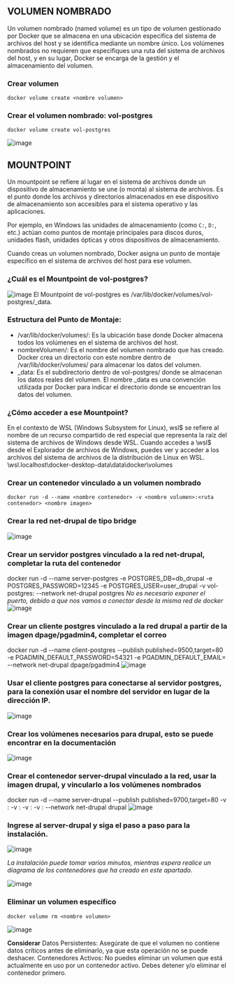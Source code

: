 ## VOLUMEN NOMBRADO
Un volumen nombrado (named volume) es un tipo de volumen gestionado por Docker que se almacena en una ubicación específica del sistema de archivos del host y se identifica mediante un nombre único. Los volúmenes nombrados no requieren que especifiques una ruta del sistema de archivos del host, y en su lugar, Docker se encarga de la gestión y el almacenamiento del volumen.


### Crear volumen
```
docker volume create <nombre volumen>
```

### Crear el volumen nombrado: vol-postgres
```
docker volume create vol-postgres
```
![image](https://github.com/Ferengi2002/2024A-ISWD633-GR1-JuanRengifo/assets/100974435/e705eb3b-22d8-45c2-9df7-bcbbb621a36f)


## MOUNTPOINT
Un mountpoint se refiere al lugar en el sistema de archivos donde un dispositivo de almacenamiento se une (o monta) al sistema de archivos. Es el punto donde los archivos y directorios almacenados en ese dispositivo de almacenamiento son accesibles para el sistema operativo y las aplicaciones.

Por ejemplo, en Windows las unidades de almacenamiento (como `C:`, `D:`, etc.) actúan como puntos de montaje principales para discos duros, unidades flash, unidades ópticas y otros dispositivos de almacenamiento.

Cuando creas un volumen nombrado, Docker asigna un punto de montaje específico en el sistema de archivos del host para ese volumen.

### ¿Cuál es el Mountpoint de vol-postgres?
![image](https://github.com/Ferengi2002/2024A-ISWD633-GR1-JuanRengifo/assets/100974435/614c0782-6790-4b09-9a63-840f05981d77)
El Mountpoint de vol-postgres es /var/lib/docker/volumes/vol-postgres/_data.

### Estructura del Punto de Montaje:
- /var/lib/docker/volumes/: Es la ubicación base donde Docker almacena todos los volúmenes en el sistema de archivos del host.
- nombreVolumen/: Es el nombre del volumen nombrado que has creado. Docker crea un directorio con este nombre dentro de /var/lib/docker/volumes/ para almacenar los datos del volumen.
- _data: Es el subdirectorio dentro de vol-postgres/ donde se almacenan los datos reales del volumen. El nombre _data es una convención utilizada por Docker para indicar el directorio donde se encuentran los datos del volumen.

### ¿Cómo acceder a ese Mountpoint?
En el contexto de WSL (Windows Subsystem for Linux), wsl$ se refiere al nombre de un recurso compartido de red especial que representa la raíz del sistema de archivos de Windows desde WSL. Cuando accedes a \\wsl$ desde el Explorador de archivos de Windows, puedes ver y acceder a los archivos del sistema de archivos de la distribución de Linux en WSL.
\\wsl.localhost\docker-desktop-data\data\docker\volumes

### Crear un contenedor vinculado a un volumen nombrado
```
docker run -d --name <nombre contenedor> -v <nombre volumen>:<ruta contenedor> <nombre imagen>
```

### Crear la red net-drupal de tipo bridge
![image](https://github.com/Ferengi2002/2024A-ISWD633-GR1-JuanRengifo/assets/100974435/5706909f-df2e-4868-9d69-84fc9055f040)


### Crear un servidor postgres vinculado a la red net-drupal, completar la ruta del contenedor
docker run -d --name server-postgres -e POSTGRES_DB=db_drupal -e POSTGRES_PASSWORD=12345 -e POSTGRES_USER=user_drupal -v vol-postgres:<ruta contenedor> --network net-drupal postgres
_No es necesario exponer el puerto, debido a que nos vamos a conectar desde la misma red de docker_
![image](https://github.com/Ferengi2002/2024A-ISWD633-GR1-JuanRengifo/assets/100974435/6b1b7bce-d805-4e3e-abd1-a8b943a963bc)

### Crear un cliente postgres vinculado a la red drupal a partir de la imagen dpage/pgadmin4, completar el correo
docker run -d --name client-postgres --publish published=9500,target=80 -e PGADMIN_DEFAULT_PASSWORD=54321 -e PGADMIN_DEFAULT_EMAIL=<correo> --network net-drupal dpage/pgadmin4
![image](https://github.com/Ferengi2002/2024A-ISWD633-GR1-JuanRengifo/assets/100974435/6b9bb553-89a6-4289-b33d-1352ce4a9a59)

### Usar el cliente postgres para conectarse al servidor postgres, para la conexión usar el nombre del servidor en lugar de la dirección IP.
![image](https://github.com/Ferengi2002/2024A-ISWD633-GR1-JuanRengifo/assets/100974435/d23f2b43-bcc3-43ec-8a80-cc89168c66d4)

### Crear los volúmenes necesarios para drupal, esto se puede encontrar en la documentación
![image](https://github.com/Ferengi2002/2024A-ISWD633-GR1-JuanRengifo/assets/100974435/772a4475-853b-4cbd-bd15-1d404390d0e8)


### Crear el contenedor server-drupal vinculado a la red, usar la imagen drupal, y vincularlo a los volúmenes nombrados
docker run -d --name server-drupal --publish published=9700,target=80 -v <nombre volumen>:<ruta contenedor> -v <nombre volumen>:<ruta contenedor> -v <nombre volumen>:<ruta contenedor> -v <nombre volumen>:<ruta contenedor> --network net-drupal drupal
![image](https://github.com/Ferengi2002/2024A-ISWD633-GR1-JuanRengifo/assets/100974435/b6031127-73f3-4422-8b44-1d471ad2a707)

### Ingrese al server-drupal y siga el paso a paso para la instalación.
![image](https://github.com/Ferengi2002/2024A-ISWD633-GR1-JuanRengifo/assets/100974435/3965a23d-f523-4f41-9cf7-3bfb7c6a8e8e)


_La instalación puede tomar varios minutos, mientras espera realice un diagrama de los contenedores que ha creado en este apartado._

![image](https://github.com/Ferengi2002/2024A-ISWD633-GR1-JuanRengifo/assets/100974435/97b33e51-f346-413f-921c-3638ba5c65f2)


### Eliminar un volumen específico
```
docker volume rm <nombre volumen>
```
![image](https://github.com/Ferengi2002/2024A-ISWD633-GR1-JuanRengifo/assets/100974435/15a99adf-d3dd-41d1-ab8b-8ac217700015)

**Considerar**
Datos Persistentes: Asegúrate de que el volumen no contiene datos críticos antes de eliminarlo, ya que esta operación no se puede deshacer.
Contenedores Activos: No puedes eliminar un volumen que está actualmente en uso por un contenedor activo. Debes detener y/o eliminar el contenedor primero.
